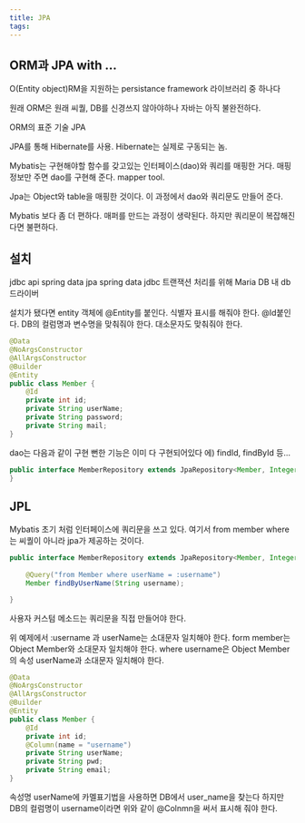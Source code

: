 ```yaml
---
title: JPA
tags: 
---
```


## ORM과 JPA with ...

O(Entity object)RM을 지원하는 persistance framework 라이브러리 중 하나다

원래 ORM은 원래 씨퀄, DB를 신경쓰지 않아야하나 자바는 아직 불완전하다.

ORM의 표준 기술 JPA

JPA를 통해 Hibernate를 사용. Hibernate는 실제로 구동되는 놈.

Mybatis는 구현해야할 함수를 갖고있는 인터페이스(dao)와 쿼리를 매핑한 거다. 매핑 정보만 주면 dao를 구현해 준다. mapper tool.

Jpa는 Object와 table을 매핑한 것이다. 이 과정에서 dao와 쿼리문도 만들어 준다.

Mybatis 보다 좀 더 편하다. 매퍼를 만드는 과정이 생략된다. 하지만 쿼리문이 복잡해진다면 불편하다.

## 설치

jdbc api
spring data jpa
spring data jdbc 트랜잭션 처리를 위해
Maria DB 내 db 드라이버

설치가 됐다면 entity 객체에 @Entity를 붙인다. 식별자 표시를 해줘야 한다. @Id붙인다.
DB의 컬럼명과 변수명을 맞춰줘야 한다. 대소문자도 맞춰줘야 한다.

```java
@Data
@NoArgsConstructor
@AllArgsConstructor
@Builder
@Entity
public class Member {
    @Id
    private int id;
    private String userName;
    private String password;
    private String mail;
}
```

dao는 다음과 같이 구현
뻔한 기능은 이미 다 구현되어있다 에) findId, findById 등...

```java
public interface MemberRepository extends JpaRepository<Member, Integer> {
}
```

## JPL

Mybatis 초기 처럼 인터페이스에 쿼리문을 쓰고 있다.
여기서 from member where 는 씨퀄이 아니라 jpa가 제공하는 것이다.

```java
public interface MemberRepository extends JpaRepository<Member, Integer>{
    
    @Query("from Member where userName = :username")
    Member findByUserName(String username);

}
```

사용자 커스텀 메소드는 쿼리문을 직접 만들어야 한다.

위 예제에서 :username 과 userName는 소대문자 일치해야 한다.
form member는 Object Member와 소대문자 일치해야 한다.
where username은 Object Member의 속성 userName과 소대문자 일치해야 한다.

```java
@Data
@NoArgsConstructor
@AllArgsConstructor
@Builder
@Entity
public class Member {
    @Id
    private int id;
    @Column(name = "username")
    private String userName;
    private String pwd;
    private String email;
}
```

속성명 userName에 카멜표기법을 사용하면 DB에서 user_name을 찾는다 하지만 DB의 컬럼명이 username이라면 위와 같이 @Colnmn을 써서 표시해 줘야 한다.